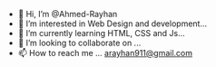 - 👋 Hi, I’m @Ahmed-Rayhan
- 👀 I’m interested in Web Design and development...
- 🌱 I’m currently learning HTML, CSS and Js...
- 💞️ I’m looking to collaborate on ...
- 📫 How to reach me ... arayhan911@gmail.com

<!---
Ahmed-Rayhan/Ahmed-Rayhan is a ✨ special ✨ repository because its `README.md` (this file) appears on your GitHub profile.
You can click the Preview link to take a look at your changes.
--->
